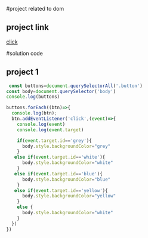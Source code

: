 
#project related to dom

## project link

[click](https://stackblitz.com/edit/dom-project-chaiaurcode?file=index.html)

#solution code

## project 1
``` javascript
 const buttons=document.querySelectorAll('.button')
const body=document.querySelector('body')
console.log(buttons)

buttons.forEach((btn)=>{
  console.log(btn);
  btn.addEventListener('click',(event)=>{
    console.log(event)
    console.log(event.target)

    if(event.target.id=='grey'){
      body.style.backgroundColor="grey"
    }
   else if(event.target.id=='white'){
      body.style.backgroundColor="white"
    }
   else if(event.target.id=='blue'){
      body.style.backgroundColor="blue"
    }
   else if(event.target.id=='yellow'){
      body.style.backgroundColor="yellow"
    }
    else {
      body.style.backgroundColor="white"
    }
  })
})
```